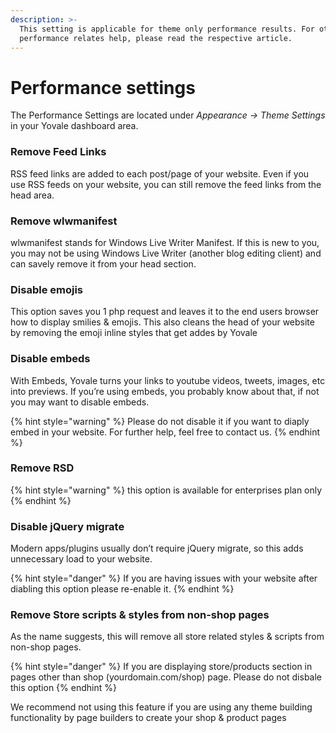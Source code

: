 ```yaml
---
description: >-
  This setting is applicable for theme only performance results. For other
  performance relates help, please read the respective article.
---
```


# Performance settings

The Performance Settings are located under _Appearance -&gt; Theme Settings_ in your Yovale dashboard area.





### Remove Feed Links

RSS feed links are added to each post/page of your website. Even if you use RSS feeds on your website, you can still remove the feed links from the head area.

### Remove wlwmanifest

wlwmanifest stands for Windows Live Writer Manifest. If this is new to you, you may not be using Windows Live Writer \(another blog editing client\) and can savely remove it from your head section.  


### Disable emojis

This option saves you 1 php request and leaves it to the end users browser how to display smilies & emojis. This also cleans the head of your website by removing the emoji inline styles that get addes by Yovale

### Disable embeds

With Embeds, Yovale turns your links to youtube videos, tweets, images, etc into previews. If you’re using embeds, you probably know about that, if not you may want to disable embeds.

{% hint style="warning" %}
Please do not disable it if you want to diaply embed in your website. For further help, feel free to contact us.
{% endhint %}

### Remove RSD

{% hint style="warning" %}
this option is available for enterprises plan only
{% endhint %}

### Disable jQuery migrate

Modern apps/plugins usually don’t require jQuery migrate, so this adds unnecessary load to your website. 

{% hint style="danger" %}
If you are having issues with your website after diabling this option please re-enable it.
{% endhint %}



### Remove Store scripts & styles from non-shop pages

As the name suggests, this will remove all store related styles & scripts from non-shop pages.

{% hint style="danger" %}
If you are displaying store/products section in pages other than shop \(yourdomain.com/shop\) page. Please do not disbale this option
{% endhint %}

We recommend not using this feature if you are using any theme building functionality by page builders to create your shop & product pages

